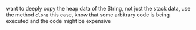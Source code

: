 want to deeply copy the heap data of the String, not just the stack data, use the method `clone`
this case, know that some arbitrary code is being executed and the code might be expensive
